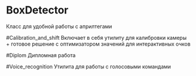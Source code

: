 # BoxDetector
Класс для удобной работы с априлтегами

#Calibration_and_shift
Включает в себя утилиту для калибровки камеры + готовое решение с оптимизатором значений для интерактивных очков

#Diplom
Дипломная работа

#Voice_recognition
Утилита для работы с голосовыми командами
